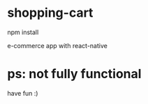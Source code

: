 # shopping-cart

npm install

e-commerce app with react-native
# ps: not fully functional
have fun :)
